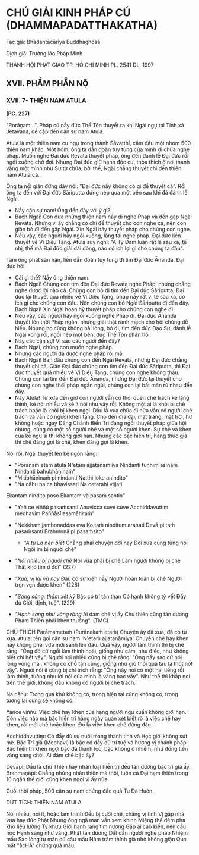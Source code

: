 # CHÚ GIẢI KINH PHÁP CÚ (DHAMMAPADATTHAKATHA)

Tác giả: Bhadantācāriya Buddhaghosa

Dịch giả: Trưởng lão Pháp Minh

THÀNH HỘI PHẬT GIÁO TP. HỒ CHÍ MINH
PL. 2541 DL. 1997

## XVII. PHẨM PHẪN NỘ

### XVII. 7- THIỆN NAM ATULA

**(PC. 227)**

"Porāṇaṁ...".
Pháp cú nầy đức Thế Tôn thuyết ra khi Ngài ngự tại Tinh xá Jetavana, đề cập đến cận sự nam
Atula.

Atula là một thiện nam cư ngụ trong thành Sāvatthī, cầm đầu một nhóm 500 thiện nam khác.
Một hôm, ông ta dẫn đoàn tùy tùng của mình đi chùa nghe pháp. Muốn nghe Đại đức Revata thuyết pháp, ông đến đảnh lễ Đại đức rồi ngồi xuống chờ đợi. Nhưng Đại đức giữ hạnh độc cư, thỏa thích ở nơi thanh vắng một mình như Sư tử chúa, bởi thế, Ngài chẳng thuyết chi đến thiện nam Atula cả.

Ông ta nổi giận đứng dậy nói: "Đại đức nầy không có gì để thuyết cả". Rồi ông ta đến với Đại đức Sāriputta đứng nép qua một bên sau khi đã đảnh lễ Ngài.

- Nầy cận sự nam! Ông đến đây với ý gì?
- Bạch Ngài! Con đưa những thiện nam nầy đi nghe Pháp và đến gặp Ngài Revata. Nhưng vị ấy chẳng có chi để thuyết cho con nghe cả, nên con giận bỏ đi đến gặp Ngài. Xin Ngài hãy thuyết pháp cho chúng con nghe.
- Nếu vậy, các người hãy ngồi xuống, lắng tai nghe pháp. Đại đức liền thuyết về Vi Diệu Tạng. Atula suy nghĩ: "A Tỳ Đàm luận rất là sâu xa, tế nhị, thế mà Đại đức giải dài dòng, nào có ích lợi gì cho chúng ta đâu".

Tâm ông phát sân hận, liền dẫn đoàn tùy tùng đi tìm Đại đức Ānanda. Đại đức hỏi:

- Cái gì thế? Nầy ông thiện nam.
- Bạch Ngài! Chúng con tìm đến Đại đức Revata nghe Pháp, nhưng chẳng nghe được lời nào cả.
  Chúng con bỏ đi tìm đến Đại đức Sāriputta, Đại đức lại thuyết quá nhiều về Vi Diệu Tạng, pháp nầy rất vi tế sâu xa, có ích gì cho chúng con đâu. Nên chúng con bỏ Ngài Sāriputta đi đến đây. Bạch
  Ngài! Xin Ngài hoan hỷ thuyết pháp cho chúng con nghe đi.
- Nếu vậy, các người hãy ngồi xuống nghe Pháp đi. Đại đức Ānanda thuyết lên thời Pháp ngắn, nhưng giải thật rành mạch cho hội chúng dễ hiểu.
  Nhưng họ cũng không hài lòng, bỏ đi, tìm đến đức Đạo Sư, đảnh lễ Ngài xong rồi, ngồi nép một bên, đức Thế Tôn phán hỏi:
- Này các cận sự! Vì sao các ngươi đến đây?
- Bạch Ngài, chúng con muốn nghe pháp.
- Nhưng các người đã được nghe pháp rồi mà.
- Bạch Ngài! Ban đầu chúng con đến Ngài Revata, nhưng Đại đức chẳng thuyết chi cả. Giận Đại đức chúng con tìm đến Đại đức Sāriputta, thì Đại đức thuyết quá nhiều về Vi Diệu Tạng, chúng con nghe không thấu. Chúng con lại tìm đến Đại đức Ānanda, nhưng Đại đức lại thuyết cho chúng con nghe thời pháp ngắn ngủi, chúng con lại bất mãn rủ nhau đến đây.
- Này Atula! Từ xưa đến giờ con người vẫn có thói quen chê trách kẻ lặng thinh, kẻ nói nhiều và kẻ ít nói như vậy rồi. Không một ai là khỏi bị chê trách hoặc là khỏi bị khen ngợi. Dầu là vua chúa đi nữa vẫn có người chê trách và vẫn có người khen tặng. Cho đến địa đại, mặt trăng, mặt trời, hư không hoặc ngay Đấng Chánh Biến Tri đang ngồi thuyết pháp giữa hội chúng, cũng có một số người chê và một số người khen. Sự chê và khen của kẻ ngu si thì không giới hạn. Nhưng các bậc hiền trí, hàng thức giả thì chê đáng gọi là chê, khen đáng gọi là khen.

Nói rồi, Ngài thuyết lên kệ ngôn rằng:

- "Porāṇaṁ etaṁ atula N'etaṁ ajjatanam iva
  Nindanti tuṇhiṃ āsīnaṁ Nindanti bahubhāṇinaṁ"
- "Mitibhāṇinaṁ pi nindanti Natthi loke anindito"
- "Na cāhu na ca bhavissati Na cetarahi vijjati

Ekantaṁ nindito poso Ekantaṁ và pasaṁ santin"

- "Yañ ce viññū pasaṁsanti Anuvicca suve suve
  Acchiddavuttiṃ medhaviṃ Paññāsīlasamāhitaṁ"

- "Nekkhaṁ jambonaddas eva Ko taṁ ninditum arahati
  Devā pi taṁ pasaṁsanti Brahmuṇā pi pasaṁsito"

  - _"A tu La nên biết_
    Chẳng phải chuyện đời nay Đời xưa cũng từng nói
    Ngồi im bị người chê"

- _"Nói nhiều bị người chê_
  Nói vừa phải bị chê
  Làm người không bị chê
  Thật khó tìm ở đời" (227)

- _"Xưa, vị lai và nay_ Đâu có sự kiện nầy
  Người hoàn toàn bị chê
  Người trọn vẹn được khen" (228)

- _"Sáng sáng, thẩm xét kỹ_
  Bậc có trí tán thán
  Có hạnh không tỳ vết Đầy đủ Giới, định, tuệ". (229)

- _"Hạnh sáng như vàng ròng_
  Ai dám chê vị ấy
  Chư thiên cũng tán dương
  Phạm Thiên phải khen thưởng". (TMC)

CHÚ THÍCH
Parāmametaṁ (Purānakaṁ etaṁ) Chuyện ấy đã xưa, đã có từ xưa.
Atula: tên gọi cận sự nam.
N'etaṁ ajjatanāmiya: Chuyện chê hay khen nầy không phải vừa mới sanh lên đâu. Quả vậy, người làm thinh thì bị chê rằng: "Ông đó cứ ngồi làm thinh hoài, giống như câm, như điếc, như không biết chi hết vậy". Người nói nhiều cũng bị chê rằng: "Ông nầy sao cứ nói lòng vòng mãi, không có chỗ tận cùng, giống như gió thổi qua tàu lá thốt nốt vậy". Người nói ít cũng bị chỉ trích rằng: "Ông nầy nói có một hai tiếng rồi làm thinh, tưởng như lời nói của mình là vàng bạc vậy". Như thế thì khắp nơi trên thế giới, không đâu không có người bị chê trách.

Na cāhu: Trong quá khứ không có, trong hiện tại cũng không có, trong tương lai cũng sẽ không có.

Yañce viññū: Việc chê hay khen của hạng người ngu xuẩn không giới hạn. Còn việc nào mà bậc hiền trí hằng ngày quán xét biết rõ là việc chê hay khen, rồi mới chê hoặc khen. Đó là việc khen chê đứng đắn.

Acchiddavuttiṃ: Có đầy đủ sự nuôi mạng thanh tịnh và Học giới không sứt mẻ. Bậc Trí giả (Medhavi) là bậc có đầy đủ trí tuệ và hương vị chánh pháp. Bậc hiền trí khen ngợi bậc đã thanh lọc, bậc không ô nhiễm, như đồng tiền vàng sáng chói. Ai dám chê bậc ấy?

Devāpi: Dầu là chư Thiên hay nhân loại hiền trí đều tán dương bậc trí giả ấy.
Brahmaṇāpi: Chẳng những nhân thiên mà thôi, luôn cả Đại hạm thiên trong 10 ngàn thế giới cũng khen ngợi vị ấy nữa.

Cuối thời pháp, 500 cận sự nam chứng đắc quả Tu Đà Hườn.

DỨT TÍCH: THIỆN NAM ATULA

Nói nhiều, nói ít, hoặc làm thinh Đều bị cười chê, chẳng vị tình
Vị gặp nhà vua hay đức Phật
Nhưng ông ngã mạn vẫn xem khinh
Miệng thế dèm pha khó liệu lường
Tỳ khưu Giới hạnh ráng tìm nương
Gặp ai cao kiến, nên cầu học
Hạnh sáng như vàng, Phật tán dương
Dắt dẫn người nghe pháp Nhiệm mầu
Sao lòng tự mãn cứ câu mâu
Năm trăm thính giả nhờ không giận
Qua mặt "ācHÀ" chứng quả mầu.
